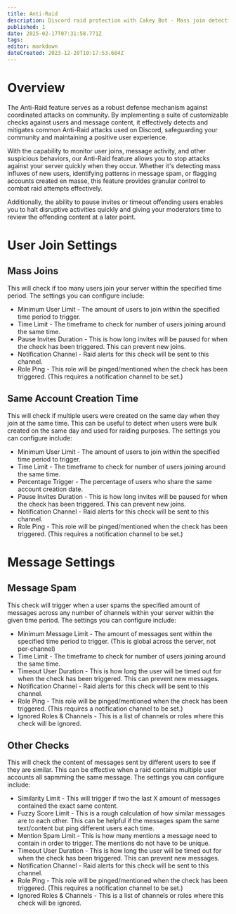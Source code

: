 ```yaml
---
title: Anti-Raid
description: Discord raid protection with Cakey Bot - Mass join detection, verification gates, lockdown. Server security defense guide.
published: 1
date: 2025-02-17T07:31:58.771Z
tags: 
editor: markdown
dateCreated: 2023-12-20T10:17:53.684Z
---
```


# Overview
The Anti-Raid feature serves as a robust defense mechanism against coordinated attacks on community. By implementing a suite of customizable checks against users and message content, it effectively detects and mitigates common Anti-Raid attacks used on Discord, safeguarding your community and maintaining a positive user experience.

With the capability to monitor user joins, message activity, and other suspicious behaviors, our Anti-Raid feature allows you to stop attacks against your server quickly when they occur. Whether it's detecting mass influxes of new users, identifying patterns in message spam, or flagging accounts created en masse, this feature provides granular control to combat raid attempts effectively.

Additionally, the ability to pause invites or timeout offending users enables you to halt disruptive activities quickly and giving your moderators time to review the offending content at a later point.

# User Join Settings
## Mass Joins
This will check if too many users join your server within the specified time period. The settings you can configure include:
* Minimum User Limit - The amount of users to join within the specified time period to trigger.
* Time Limit - The timeframe to check for number of users joining around the same time.
* Pause Invites Duration - This is how long invites will be paused for when the check has been triggered. This can prevent new joins.
* Notification Channel - Raid alerts for this check will be sent to this channel.
* Role Ping - This role will be pinged/mentioned when the check has been triggered. (This requires a notification channel to be set.)

## Same Account Creation Time
This will check if multiple users were created on the same day when they join at the same time. This can be useful to detect when users were bulk created on the same day and used for raiding purposes. The settings you can configure include:
* Minimum User Limit - The amount of users to join within the specified time period to trigger.
* Time Limit - The timeframe to check for number of users joining around the same time.
* Percentage Trigger - The percentage of users who share the same account creation date.
* Pause Invites Duration - This is how long invites will be paused for when the check has been triggered. This can prevent new joins.
* Notification Channel - Raid alerts for this check will be sent to this channel.
* Role Ping - This role will be pinged/mentioned when the check has been triggered. (This requires a notification channel to be set.)

# Message Settings
## Message Spam
This check will trigger when a user spams the specified amount of messages across any number of channels within your server within the given time period. The settings you can configure include:
* Minimum Message Limit - The amount of messages sent within the specified time period to trigger. (This is global across the server, not per-channel)
* Time Limit - The timeframe to check for number of users joining around the same time.
* Timeout User Duration - This is how long the user will be timed out for when the check has been triggered. This can prevent new messages.
* Notification Channel - Raid alerts for this check will be sent to this channel.
* Role Ping - This role will be pinged/mentioned when the check has been triggered. (This requires a notification channel to be set.)
* Ignored Roles & Channels - This is a list of channels or roles where this check will be ignored.

## Other Checks
This will check the content of messages sent by different users to see if they are similar. This can be effective when a raid contains multiple user accounts all sapmming the same message. The settings you can configure include:
* Similarity Limit - This will trigger if two the last X amount of messages contained the exact same content.
* Fuzzy Score Limit - This is a rough calculation of how similar messages are to each other. This can be helpful if the messages spam the same text/content but ping different users each time.
* Mention Spam Limit - This is how many mentions a message need to contain in order to trigger. The mentions do not have to be unique.
* Timeout User Duration - This is how long the user will be timed out for when the check has been triggered. This can prevent new messages.
* Notification Channel - Raid alerts for this check will be sent to this channel.
* Role Ping - This role will be pinged/mentioned when the check has been triggered. (This requires a notification channel to be set.)
* Ignored Roles & Channels - This is a list of channels or roles where this check will be ignored.